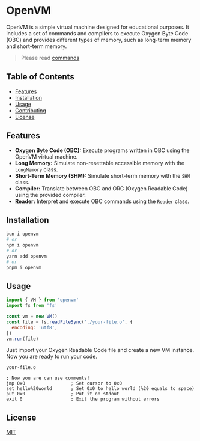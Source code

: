 # OpenVM

OpenVM is a simple virtual machine designed for educational purposes. It includes a set of commands
and compilers to execute Oxygen Byte Code (OBC) and provides different types of memory, such as
long-term memory and short-term memory.

> Please read [commands](https://github.com/kad1rr/openvm/blob/master/docs/commands.md)

## Table of Contents

- [Features](#features)
- [Installation](#installation)
- [Usage](#usage)
- [Contributing](#contributing)
- [License](#license)

## Features

- **Oxygen Byte Code (OBC):** Execute programs written in OBC using the OpenVM virtual machine.
- **Long Memory:** Simulate non-resettable accessible memory with the `LongMemory` class.
- **Short-Term Memory (SHM):** Simulate short-term memory with the `SHM` class.
- **Compiler:** Translate between OBC and ORC (Oxygen Readable Code) using the provided compiler.
- **Reader:** Interpret and execute OBC commands using the `Reader` class.

## Installation

```bash
bun i openvm
# or
npm i openvm
# or
yarn add openvm
# or
pnpm i openvm
```

## Usage

```javascript
import { VM } from 'openvm'
import fs from 'fs'

const vm = new VM()
const file = fs.readFileSync('./your-file.o', {
  encoding: 'utf8',
})
vm.run(file)
```

Just import your Oxygen Readable Code file and create a new VM instance. Now you are ready to run
your code.

`your-file.o`

```oxygen
; Now you are can use comments!
jmp 0x0                 ; Set cursor to 0x0
set hello%20world       ; Set 0x0 to hello world (%20 equals to space)
put 0x0                 ; Put it on stdout
exit 0                  ; Exit the program without errors
```

## License

[MIT](https://github.com/kad1rr/openvm/blob/master/LICENSE)
